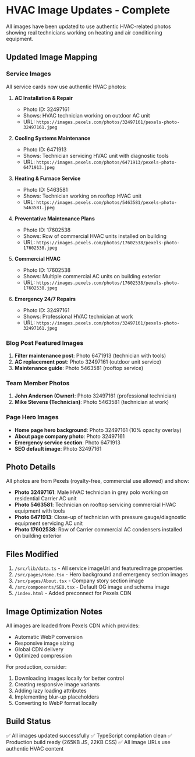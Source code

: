 # HVAC Image Updates - Complete

All images have been updated to use authentic HVAC-related photos showing real technicians working on heating and air conditioning equipment.

## Updated Image Mapping

### Service Images
All service cards now use authentic HVAC photos:

1. **AC Installation & Repair**
   - Photo ID: 32497161
   - Shows: HVAC technician working on outdoor AC unit
   - URL: `https://images.pexels.com/photos/32497161/pexels-photo-32497161.jpeg`

2. **Cooling Systems Maintenance**
   - Photo ID: 6471913
   - Shows: Technician servicing HVAC unit with diagnostic tools
   - URL: `https://images.pexels.com/photos/6471913/pexels-photo-6471913.jpeg`

3. **Heating & Furnace Service**
   - Photo ID: 5463581
   - Shows: Technician working on rooftop HVAC unit
   - URL: `https://images.pexels.com/photos/5463581/pexels-photo-5463581.jpeg`

4. **Preventative Maintenance Plans**
   - Photo ID: 17602538
   - Shows: Row of commercial HVAC units installed on building
   - URL: `https://images.pexels.com/photos/17602538/pexels-photo-17602538.jpeg`

5. **Commercial HVAC**
   - Photo ID: 17602538
   - Shows: Multiple commercial AC units on building exterior
   - URL: `https://images.pexels.com/photos/17602538/pexels-photo-17602538.jpeg`

6. **Emergency 24/7 Repairs**
   - Photo ID: 32497161
   - Shows: Professional HVAC technician at work
   - URL: `https://images.pexels.com/photos/32497161/pexels-photo-32497161.jpeg`

### Blog Post Featured Images

1. **Filter maintenance post**: Photo 6471913 (technician with tools)
2. **AC replacement post**: Photo 32497161 (outdoor unit service)
3. **Maintenance guide**: Photo 5463581 (rooftop service)

### Team Member Photos

1. **John Anderson (Owner)**: Photo 32497161 (professional technician)
2. **Mike Stevens (Technician)**: Photo 5463581 (technician at work)

### Page Hero Images

- **Home page hero background**: Photo 32497161 (10% opacity overlay)
- **About page company photo**: Photo 32497161
- **Emergency service section**: Photo 6471913
- **SEO default image**: Photo 32497161

## Photo Details

All photos are from Pexels (royalty-free, commercial use allowed) and show:

- **Photo 32497161**: Male HVAC technician in grey polo working on residential Carrier AC unit
- **Photo 5463581**: Technician on rooftop servicing commercial HVAC equipment with tools
- **Photo 6471913**: Close-up of technician with pressure gauge/diagnostic equipment servicing AC unit
- **Photo 17602538**: Row of Carrier commercial AC condensers installed on building exterior

## Files Modified

1. `/src/lib/data.ts` - All service imageUrl and featuredImage properties
2. `/src/pages/Home.tsx` - Hero background and emergency section images
3. `/src/pages/About.tsx` - Company story section image
4. `/src/components/SEO.tsx` - Default OG image and schema image
5. `/index.html` - Added preconnect for Pexels CDN

## Image Optimization Notes

All images are loaded from Pexels CDN which provides:
- Automatic WebP conversion
- Responsive image sizing
- Global CDN delivery
- Optimized compression

For production, consider:
1. Downloading images locally for better control
2. Creating responsive image variants
3. Adding lazy loading attributes
4. Implementing blur-up placeholders
5. Converting to WebP format locally

## Build Status

✅ All images updated successfully
✅ TypeScript compilation clean
✅ Production build ready (265KB JS, 22KB CSS)
✅ All image URLs use authentic HVAC content
